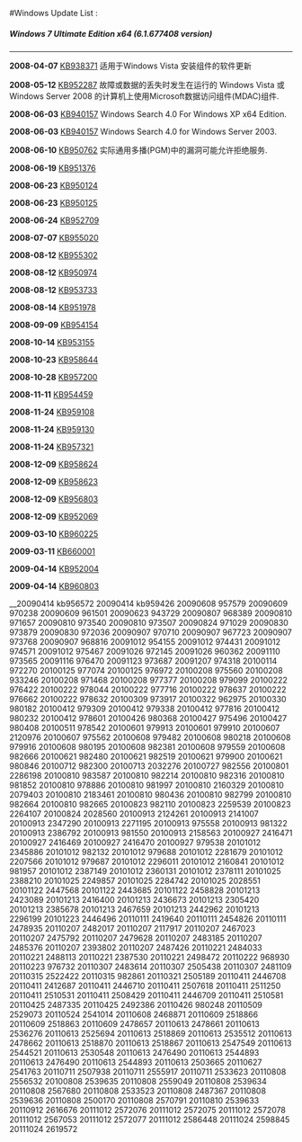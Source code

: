 ﻿#Windows Update List :

##### Windows 7 Ultimate Edition x64 (6.1.677408 version) 
---------------------------------------------------

__2008-04-07__ [KB938371](https://www.microsoft.com/zh-cn/download/details.aspx?id=12868) 适用于Windows Vista 安装组件的软件更新

__2008-05-12__ [KB952287](http://www.microsoft.com/zh-cn/download/details.aspx?id=19869&6B49FDFB-8E5B-4B07-BC31-15695C5A2143=1&e6b34bbe-475b-1abd-2c51-b5034bcdd6d2=True) 故障或数据的丢失时发生在运行的 Windows Vista 或 Windows Server 2008 的计算机上使用Microsoft数据访问组件(MDAC)组件.

__2008-06-03__ [KB940157](http://www.microsoft.com/en-us/download/details.aspx?id=20617) Windows Search 4.0 For Windows XP x64 Edition.

__2008-06-03__ [KB940157](http://www.microsoft.com/en-us/download/details.aspx?id=13863) Windows Search 4.0 for Windows Server 2003.

__2008-06-10__ [KB950762](https://www.microsoft.com/en-us/download/details.aspx?id=14302) 实际通用多播(PGM)中的漏洞可能允许拒绝服务.

__2008-06-19__ [KB951376]()

__2008-06-23__ [KB950124]()

__2008-06-23__ [KB950125]()

__2008-06-24__ [KB952709]()

__2008-07-07__ [KB955020]()

__2008-08-12__ [KB955302]()

__2008-08-12__ [KB950974]()

__2008-08-12__ [KB953733]()

__2008-08-14__ [KB951978]()

__2008-09-09__ [KB954154]()

__2008-10-14__ [KB953155]()

__2008-10-23__ [KB958644]()

__2008-10-28__ [KB957200]()

__2008-11-11__ [KB954459]()

__2008-11-24__ [KB959108]()

__2008-11-24__ [KB959130]()

__2008-11-24__ [KB957321]()

__2008-12-09__ [KB958624]()

__2008-12-09__ [KB958623]()

__2008-12-09__ [KB956803]()

__2008-12-09__ [KB952069]()

__2009-03-10__ [KB960225]()

__2009-03-11__ [KB660001]()

__2009-04-14__ [KB952004]()

__2009-04-14__ [KB960803]()

__20090414 kb956572
20090414 kb959426
20090608 957579
20090609 970238
20090609 961501
20090623 943729
20090807 968389
20090810 971657
20090810 973540
20090810 973507
20090824 971029
20090830 973879
20090830 972036
20090907 970710
20090907 967723
20090907 973768
20090907 968816
20091012 954155
20091012 974431
20091012 974571
20091012 975467
20091026 972145
20091026 960362
20091110 973565
20091116 976470
20091123 973687
20091207 974318
20100114 972270
20100125 977074
20100125 976972
20100208 975560
20100208 933246
20100208 971468
20100208 977377
20100208 979099
20100222 976422
20100222 978044
20100222 977716
20100222 978637
20100222 976662
20100222 978632
20100309 973917
20100322 962975
20100330 980182
20100412 979309
20100412 979338
20100412 977816
20100412 980232
20100412 978601
20100426 980368
20100427 975496
20100427 980408
20100511 978542
20100601 979913
20100601 979910
20100607 2120976
20100607 975562
20100608 979482
20100608 980218
20100608 979916
20100608 980195
20100608 982381
20100608 979559
20100608 982666
20100621 982480
20100621 982519
20100621 979900
20100621 980846
20100712 982300
20100713 2032276
20100727 982556
20100801 2286198
20100810 983587
20100810 982214
20100810 982316
20100810 981852
20100810 978886
20100810 981997
20100810 2160329
20100810 2079403
20100810 2183461
20100810 980436
20100810 982799
20100810 982664
20100810 982665
20100823 982110
20100823 2259539
20100823 2264107
20100824 2028560
20100913 2124261
20100913 2141007
20100913 2347290
20100913 2271195
20100913 975558
20100913 981322
20100913 2386792
20100913 981550
20100913 2158563
20100927 2416471
20100927 2416469
20100927 2416470
20100927 979538
20101012 2345886
20101012 982132
20101012 979688
20101012 2281679
20101012 2207566
20101012 979687
20101012 2296011
20101012 2160841
20101012 981957
20101012 2387149
20101012 2360131
20101012 2378111
20101025 2388210
20101025 2249857
20101025 2284742
20101025 2028551
20101122 2447568
20101122 2443685
20101122 2458828
20101213 2423089
20101213 2416400
20101213 2436673
20101213 2305420
20101213 2385678
20101213 2467659
20101213 2442962
20101213 2296199
20101223 2446496
20110111 2419640
20110111 2454826
20110111 2478935
20110207 2482017
20110207 2117917
20110207 2467023
20110207 2475792
20110207 2479628
20110207 2483185
20110207 2485376
20110207 2393802
20110207 2487426
20110221 2484033
20110221 2488113
20110221 2387530
20110221 2498472
20110222 968930
20110223 976732
20110307 2483614
20110307 2505438
20110307 2481109
20110315 2522422
20110315 982861
20110321 2505189
20110411 2446708
20110411 2412687
20110411 2446710
20110411 2507618
20110411 2511250
20110411 2510531
20110411 2508429
20110411 2446709
20110411 2510581
20110425 2487335
20110425 2492386
20110426 980248
20110509 2529073
20110524 2541014
20110608 2468871
20110609 2518866
20110609 2518863
20110609 2478657
20110613 2478661
20110613 2536276
20110613 2525694
20110613 2518869
20110613 2535512
20110613 2478662
20110613 2518870
20110613 2518867
20110613 2547549
20110613 2544521
20110613 2530548
20110613 2476490
20110613 2544893
20110613 2476490
20110613 2544893
20110613 2503665
20110627 2541763
20110711 2507938
20110711 2555917
20110711 2533623
20110808 2556532
20100808 2539635
20110808 2559049
20110808 2539634
20110808 2567680
20110808 2533523
20110808 2487367
20110808 2539636
20110808 2500170
20110808 2570791
20110810 2539633
20110912 2616676
20111012 2572076
20111012 2572075
20111012 2572078
20111012 2567053
20111012 2572077
20111012 2586448
20111024 2598845
20111024 2619572
